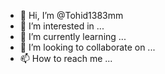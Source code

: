 - 👋 Hi, I’m @Tohid1383mm
- 👀 I’m interested in ...
- 🌱 I’m currently learning ...
- 💞️ I’m looking to collaborate on ...
- 📫 How to reach me ...

<!---
Tohid1383mm/Tohid1383mm is a ✨ special ✨ repository because its `README.md` (this file) appears on your GitHub profile.
You can click the Preview link to take a look at your changes.
--->

